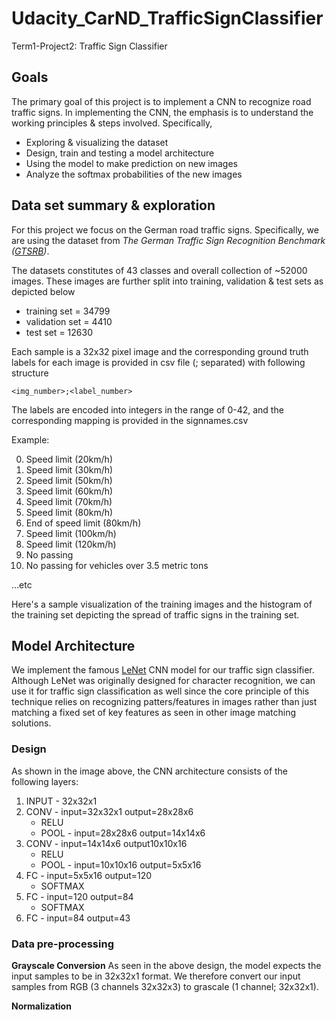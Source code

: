 # Udacity_CarND_TrafficSignClassifier
Term1-Project2: Traffic Sign Classifier

## Goals

The primary goal of this project is to implement a CNN to recognize road traffic signs.
In implementing the CNN, the emphasis is to understand the working principles &
steps involved. Specifically, 

* Exploring & visualizing the dataset
* Design, train and testing a model architecture
* Using the model to make prediction on new images
* Analyze the softmax probabilities of the new images


## Data set summary & exploration

For this project we focus on the German road traffic signs. Specifically, we are
using the dataset from _The German Traffic Sign Recognition Benchmark
([GTSRB](http://benchmark.ini.rub.de/?section=gtsrb&subsection=news))_.

The datasets constitutes of 43 classes and overall collection of ~52000 images.
These images are further split into training, validation & test sets as depicted below

* training set = 34799
* validation set = 4410
* test set = 12630

Each sample is a 32x32 pixel image and the corresponding ground truth labels
for each image is provided in csv file (; separated) with following structure

`<img_number>;<label_number>`

The labels are encoded into integers in the range of 0-42, and the corresponding
mapping is provided in the signnames.csv

Example:

0. Speed limit (20km/h)
1. Speed limit (30km/h)
2. Speed limit (50km/h)
3. Speed limit (60km/h)
4. Speed limit (70km/h)
5. Speed limit (80km/h)
6. End of speed limit (80km/h)
7. Speed limit (100km/h)
8. Speed limit (120km/h)
9. No passing
10. No passing for vehicles over 3.5 metric tons

...etc

Here's a sample visualization of the training images and the histogram of the
training set depicting the spread of traffic signs in the training set.

## Model Architecture

We implement the famous [LeNet](http://yann.lecun.com/exdb/lenet/) CNN model for
our traffic sign classifier. Although LeNet was originally designed for
character recognition, we can use it for traffic sign classification as well
since the core principle of this technique relies on recognizing
patters/features in images rather than just matching a fixed set of key features
as seen in other image matching solutions.

### Design


As shown in the image above, the CNN architecture consists of the following
layers:

1. INPUT    - 32x32x1 
2. CONV     - input=32x32x1  output=28x28x6
    * RELU
    * POOL     - input=28x28x6  output=14x14x6
3. CONV     - input=14x14x6  output10x10x16
    * RELU
    * POOL     - input=10x10x16 output=5x5x16
4. FC       - input=5x5x16   output=120
    * SOFTMAX
5. FC       - input=120      output=84
   * SOFTMAX
6. FC       - input=84       output=43


### Data pre-processing

__Grayscale Conversion__
As seen in the above design, the model expects the input samples to be in
32x32x1 format. We therefore convert our input samples from RGB (3 channels
32x32x3) to grascale (1 channel; 32x32x1).

__Normalization__

